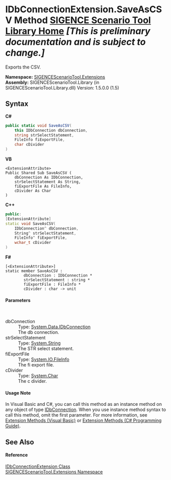 # IDbConnectionExtension.SaveAsCSV Method <a href="https://github.com/ObiWanLansi/SIGENCE-Scenario-Tool">SIGENCE Scenario Tool Library Home</a> _**\[This is preliminary documentation and is subject to change.\]**_

Exports the CSV.

**Namespace:**&nbsp;<a href="f2af11f5-ae9d-3dcc-a4a9-ba07a037925f.md">SIGENCEScenarioTool.Extensions</a><br />**Assembly:**&nbsp;SIGENCEScenarioTool.Library (in SIGENCEScenarioTool.Library.dll) Version: 1.5.0.0 (1.5)

## Syntax

**C#**<br />
``` C#
public static void SaveAsCSV(
	this IDbConnection dbConnection,
	string strSelectStatement,
	FileInfo fiExportFile,
	char cDivider
)
```

**VB**<br />
``` VB
<ExtensionAttribute>
Public Shared Sub SaveAsCSV ( 
	dbConnection As IDbConnection,
	strSelectStatement As String,
	fiExportFile As FileInfo,
	cDivider As Char
)
```

**C++**<br />
``` C++
public:
[ExtensionAttribute]
static void SaveAsCSV(
	IDbConnection^ dbConnection, 
	String^ strSelectStatement, 
	FileInfo^ fiExportFile, 
	wchar_t cDivider
)
```

**F#**<br />
``` F#
[<ExtensionAttribute>]
static member SaveAsCSV : 
        dbConnection : IDbConnection * 
        strSelectStatement : string * 
        fiExportFile : FileInfo * 
        cDivider : char -> unit 

```


#### Parameters
&nbsp;<dl><dt>dbConnection</dt><dd>Type: <a href="http://msdn2.microsoft.com/en-us/library/bs16hf60" target="_blank">System.Data.IDbConnection</a><br />The db connection.</dd><dt>strSelectStatement</dt><dd>Type: <a href="http://msdn2.microsoft.com/en-us/library/s1wwdcbf" target="_blank">System.String</a><br />The STR select statement.</dd><dt>fiExportFile</dt><dd>Type: <a href="http://msdn2.microsoft.com/en-us/library/akth6b1k" target="_blank">System.IO.FileInfo</a><br />The fi export file.</dd><dt>cDivider</dt><dd>Type: <a href="http://msdn2.microsoft.com/en-us/library/k493b04s" target="_blank">System.Char</a><br />The c divider.</dd></dl>

#### Usage Note
In Visual Basic and C#, you can call this method as an instance method on any object of type <a href="http://msdn2.microsoft.com/en-us/library/bs16hf60" target="_blank">IDbConnection</a>. When you use instance method syntax to call this method, omit the first parameter. For more information, see <a href="http://msdn.microsoft.com/en-us/library/bb384936.aspx">Extension Methods (Visual Basic)</a> or <a href="http://msdn.microsoft.com/en-us/library/bb383977.aspx">Extension Methods (C# Programming Guide)</a>.

## See Also


#### Reference
<a href="e6d0fb25-75d3-383a-7631-9fa75e8987aa.md">IDbConnectionExtension Class</a><br /><a href="f2af11f5-ae9d-3dcc-a4a9-ba07a037925f.md">SIGENCEScenarioTool.Extensions Namespace</a><br />